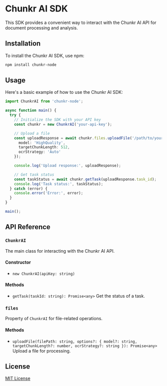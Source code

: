 # Chunkr AI SDK

This SDK provides a convenient way to interact with the Chunkr AI API for document processing and analysis.

## Installation

To install the Chunkr AI SDK, use npm:

```bash
npm install chunkr-node
```

## Usage

Here's a basic example of how to use the Chunkr AI SDK:

```typescript
import ChunkrAI from 'chunkr-node';

async function main() {
  try {
    // Initialize the SDK with your API key
    const chunkr = new ChunkrAI('your-api-key');

    // Upload a file
    const uploadResponse = await chunkr.files.uploadFile('/path/to/your/file.pdf', {
      model: 'HighQuality',
      targetChunkLength: 512,
      ocrStrategy: 'Auto'
    });

    console.log('Upload response:', uploadResponse);

    // Get task status
    const taskStatus = await chunkr.getTask(uploadResponse.task_id);
    console.log('Task status:', taskStatus);
  } catch (error) {
    console.error('Error:', error);
  }
}

main();
```

## API Reference

### `ChunkrAI`

The main class for interacting with the Chunkr AI API.

#### Constructor

- `new ChunkrAI(apiKey: string)`

#### Methods

- `getTask(taskId: string): Promise<any>`
  Get the status of a task.

### `files`

Property of `ChunkrAI` for file-related operations.

#### Methods

- `uploadFile(filePath: string, options?: { model?: string, targetChunkLength?: number, ocrStrategy?: string }): Promise<any>`
  Upload a file for processing.

## License

[MIT License](LICENSE)
